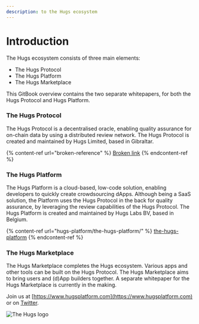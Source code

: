```yaml
---
description: to the Hugs ecosystem
---
```


# Introduction

The Hugs ecosystem consists of three main elements:

* The Hugs Protocol
* The Hugs Platform
* The Hugs Marketplace

This GitBook overview contains the two separate whitepapers, for both the Hugs Protocol and Hugs Platform.

### The Hugs Protocol

The Hugs Protocol is a decentralised oracle, enabling quality assurance for on-chain data by using a distributed review network. The Hugs Protocol is created and maintained by Hugs Limited, based in Gibraltar.

{% content-ref url="broken-reference" %}
[Broken link](broken-reference)
{% endcontent-ref %}

### The Hugs Platform

The Hugs Platform is a cloud-based, low-code solution, enabling developers to quickly create crowdsourcing dApps. Although being a SaaS solution, the Platform uses the Hugs Protocol in the back for quality assurance, by leveraging the review capabilities of the Hugs Protocol. The Hugs Platform is created and maintained by Hugs Labs BV, based in Belgium.

{% content-ref url="hugs-platform/the-hugs-platform/" %}
[the-hugs-platform](hugs-platform/the-hugs-platform/)
{% endcontent-ref %}

### The Hugs Marketplace

The Hugs Marketplace completes the Hugs ecosystem. Various apps and other tools can be built on the Hugs Protocol. The Hugs Marketplace aims to bring users and (d)App builders together. A separate whitepaper for the Hugs Marketplace is currently in the making.



Join us at [https://www.hugsplatform.com](https://www.hugsplatform.com) or on [Twitter](https://twitter.com/HugsPlatform).

![The Hugs logo](<.gitbook/assets/hugs\_logo (1).png>)
